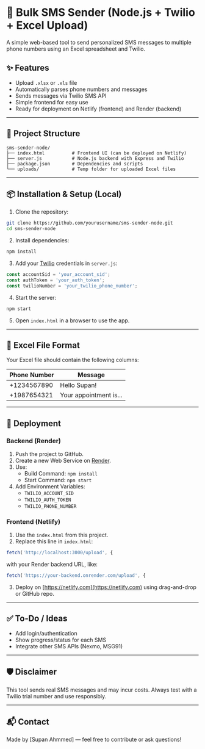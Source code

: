 # 📩 Bulk SMS Sender (Node.js + Twilio + Excel Upload)

A simple web-based tool to send personalized SMS messages to multiple phone numbers using an Excel spreadsheet and Twilio.

## ✨ Features

- Upload `.xlsx` or `.xls` file
- Automatically parses phone numbers and messages
- Sends messages via Twilio SMS API
- Simple frontend for easy use
- Ready for deployment on Netlify (frontend) and Render (backend)

---

## 📁 Project Structure

```
sms-sender-node/
├── index.html          # Frontend UI (can be deployed on Netlify)
├── server.js           # Node.js backend with Express and Twilio
├── package.json        # Dependencies and scripts
└── uploads/            # Temp folder for uploaded Excel files
```

---

## 📦 Installation & Setup (Local)

1. Clone the repository:

```bash
git clone https://github.com/yourusername/sms-sender-node.git
cd sms-sender-node
```

2. Install dependencies:

```bash
npm install
```

3. Add your [Twilio](https://www.twilio.com/) credentials in `server.js`:

```js
const accountSid = 'your_account_sid';
const authToken = 'your_auth_token';
const twilioNumber = 'your_twilio_phone_number';
```

4. Start the server:

```bash
npm start
```

5. Open `index.html` in a browser to use the app.

---

## 🧪 Excel File Format

Your Excel file should contain the following columns:

| Phone Number | Message                |
|--------------|------------------------|
| +1234567890  | Hello Supan!           |
| +1987654321  | Your appointment is... |

---

## 🚀 Deployment

### Backend (Render)
1. Push the project to GitHub.
2. Create a new Web Service on [Render](https://render.com/).
3. Use:
   - Build Command: `npm install`
   - Start Command: `npm start`
4. Add Environment Variables:
   - `TWILIO_ACCOUNT_SID`
   - `TWILIO_AUTH_TOKEN`
   - `TWILIO_PHONE_NUMBER`

### Frontend (Netlify)
1. Use the `index.html` from this project.
2. Replace this line in `index.html`:

```js
fetch('http://localhost:3000/upload', {
```

with your Render backend URL, like:

```js
fetch('https://your-backend.onrender.com/upload', {
```

3. Deploy on [https://netlify.com](https://netlify.com) using drag-and-drop or GitHub repo.

---

## ✅ To-Do / Ideas

- Add login/authentication
- Show progress/status for each SMS
- Integrate other SMS APIs (Nexmo, MSG91)

---

## 🛡️ Disclaimer

This tool sends real SMS messages and may incur costs. Always test with a Twilio trial number and use responsibly.

---

## 📬 Contact

Made by [Supan Ahmmed] — feel free to contribute or ask questions!
